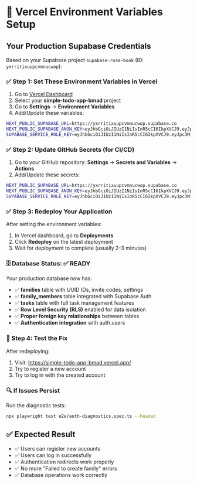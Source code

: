 # 🔐 Vercel Environment Variables Setup

## Your Production Supabase Credentials

Based on your Supabase project `supabase-rose-book` (ID: `yxrritixuupcvmnucwop`):

### ✅ Step 1: Set These Environment Variables in Vercel

1. Go to [Vercel Dashboard](https://vercel.com/dashboard)
2. Select your **simple-todo-app-bmad** project
3. Go to **Settings** → **Environment Variables**
4. Add/Update these variables:

```bash
NEXT_PUBLIC_SUPABASE_URL=https://yxrritixuupcvmnucwop.supabase.co
NEXT_PUBLIC_SUPABASE_ANON_KEY=eyJhbGciOiJIUzI1NiIsInR5cCI6IkpXVCJ9.eyJpc3MiOiJzdXBhYmFzZSIsInJlZiI6Inl4cnJpdGl4dXVwY3ZtbnVjd29wIiwicm9sZSI6ImFub24iLCJpYXQiOjE3NTcwMTUzNDQsImV4cCI6MjA3MjU5MTM0NH0.NR4jS0KxHk7c2pdiFHnm3shHwiGe-ZNoWJfcj7_i5YE
SUPABASE_SERVICE_ROLE_KEY=eyJhbGciOiJIUzI1NiIsInR5cCI6IkpXVCJ9.eyJpc3MiOiJzdXBhYmFzZSIsInJlZiI6Inl4cnJpdGl4dXVwY3ZtbnVjd29wIiwicm9sZSI6InNlcnZpY2Vfcm9sZSIsImlhdCI6MTc1NzAxNTM0NCwiZXhwIjoyMDcyNTkxMzQ0fQ.e859A7apgN-17acVq37xjICnoU8HYBF6ByOGZPGkAT8
```

### ✅ Step 2: Update GitHub Secrets (for CI/CD)

1. Go to your GitHub repository: **Settings** → **Secrets and Variables** → **Actions**
2. Add/Update these secrets:

```bash
NEXT_PUBLIC_SUPABASE_URL=https://yxrritixuupcvmnucwop.supabase.co
NEXT_PUBLIC_SUPABASE_ANON_KEY=eyJhbGciOiJIUzI1NiIsInR5cCI6IkpXVCJ9.eyJpc3MiOiJzdXBhYmFzZSIsInJlZiI6Inl4cnJpdGl4dXVwY3ZtbnVjd29wIiwicm9sZSI6ImFub24iLCJpYXQiOjE3NTcwMTUzNDQsImV4cCI6MjA3MjU5MTM0NH0.NR4jS0KxHk7c2pdiFHnm3shHwiGe-ZNoWJfcj7_i5YE
SUPABASE_SERVICE_ROLE_KEY=eyJhbGciOiJIUzI1NiIsInR5cCI6IkpXVCJ9.eyJpc3MiOiJzdXBhYmFzZSIsInJlZiI6Inl4cnJpdGl4dXVwY3ZtbnVjd29wIiwicm9sZSI6InNlcnZpY2Vfcm9sZSIsImlhdCI6MTc1NzAxNTM0NCwiZXhwIjoyMDcyNTkxMzQ0fQ.e859A7apgN-17acVq37xjICnoU8HYBF6ByOGZPGkAT8
```

### ✅ Step 3: Redeploy Your Application

After setting the environment variables:

1. In Vercel dashboard, go to **Deployments**
2. Click **Redeploy** on the latest deployment
3. Wait for deployment to complete (usually 2-3 minutes)

### 🗄️ Database Status: ✅ READY

Your production database now has:

- ✅ **families** table with UUID IDs, invite codes, settings
- ✅ **family_members** table integrated with Supabase Auth
- ✅ **tasks** table with full task management features
- ✅ **Row Level Security (RLS)** enabled for data isolation
- ✅ **Proper foreign key relationships** between tables
- ✅ **Authentication integration** with auth.users

### 🧪 Step 4: Test the Fix

After redeploying:

1. Visit: https://simple-todo-app-bmad.vercel.app/
2. Try to register a new account
3. Try to log in with the created account

### 🔍 If Issues Persist

Run the diagnostic tests:
```bash
npx playwright test e2e/auth-diagnostics.spec.ts --headed
```

## ✅ Expected Result

- ✅ Users can register new accounts
- ✅ Users can log in successfully  
- ✅ Authentication redirects work properly
- ✅ No more "Failed to create family" errors
- ✅ Database operations work correctly